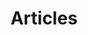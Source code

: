 ---
layout: post-index
permalink: /posts/
title: Articles
tagline: A List of Posts
tags: [blog, graphic design]
---